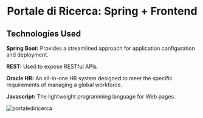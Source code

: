 <h1 align="center" id="title">Portale di Ricerca: Spring + Frontend</h1>

<h2>Technologies Used</h2>
<p id="description"><b>Spring Boot:</b> Provides a streamlined approach for application configuration and deployment.</p>
<p id="description"><b>REST:</b> Used to expose RESTful APIs.</p>
<p id="description"><b>Oracle HR:</b> An all-in-one HR system designed to meet the specific requirements of managing a global workforce.</p>
<p id="description"><b>Javascript:</b> The lightweight programming language for Web pages.</p>

![portalediricerca](https://github.com/user-attachments/assets/fd840dee-5b26-4af4-8331-db6c42184761)
